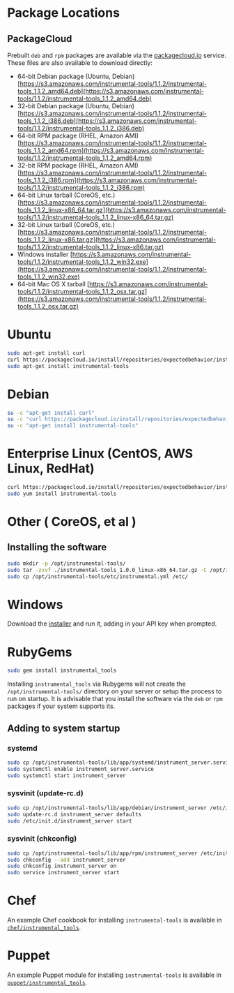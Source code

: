 # Package Locations

## PackageCloud

Prebuilt `deb` and `rpm` packages are available via the [packagecloud.io](https://packagecloud.io/) service. These files are also available to download directly:

* 64-bit Debian package (Ubuntu, Debian) [https://s3.amazonaws.com/instrumental-tools/1.1.2/instrumental-tools_1.1.2_amd64.deb](https://s3.amazonaws.com/instrumental-tools/1.1.2/instrumental-tools_1.1.2_amd64.deb)
* 32-bit Debian package (Ubuntu, Debian) [https://s3.amazonaws.com/instrumental-tools/1.1.2/instrumental-tools_1.1.2_i386.deb](https://s3.amazonaws.com/instrumental-tools/1.1.2/instrumental-tools_1.1.2_i386.deb)
* 64-bit RPM package (RHEL, Amazon AMI) [https://s3.amazonaws.com/instrumental-tools/1.1.2/instrumental-tools_1.1.2_amd64.rpm](https://s3.amazonaws.com/instrumental-tools/1.1.2/instrumental-tools_1.1.2_amd64.rpm)
* 32-bit RPM package (RHEL, Amazon AMI) [https://s3.amazonaws.com/instrumental-tools/1.1.2/instrumental-tools_1.1.2_i386.rpm](https://s3.amazonaws.com/instrumental-tools/1.1.2/instrumental-tools_1.1.2_i386.rpm)
* 64-bit Linux tarball (CoreOS, etc.) [https://s3.amazonaws.com/instrumental-tools/1.1.2/instrumental-tools_1.1.2_linux-x86_64.tar.gz](https://s3.amazonaws.com/instrumental-tools/1.1.2/instrumental-tools_1.1.2_linux-x86_64.tar.gz)
* 32-bit Linux tarball (CoreOS, etc.) [https://s3.amazonaws.com/instrumental-tools/1.1.2/instrumental-tools_1.1.2_linux-x86.tar.gz](https://s3.amazonaws.com/instrumental-tools/1.1.2/instrumental-tools_1.1.2_linux-x86.tar.gz)
* Windows installer [https://s3.amazonaws.com/instrumental-tools/1.1.2/instrumental-tools_1.1.2_win32.exe](https://s3.amazonaws.com/instrumental-tools/1.1.2/instrumental-tools_1.1.2_win32.exe)
* 64-bit Mac OS X tarball [https://s3.amazonaws.com/instrumental-tools/1.1.2/instrumental-tools_1.1.2_osx.tar.gz](https://s3.amazonaws.com/instrumental-tools/1.1.2/instrumental-tools_1.1.2_osx.tar.gz)

# Ubuntu

```sh
sudo apt-get install curl
curl https://packagecloud.io/install/repositories/expectedbehavior/instrumental/script.deb | sudo bash
sudo apt-get install instrumental-tools
```

# Debian

```sh
su -c "apt-get install curl"
su -c "curl https://packagecloud.io/install/repositories/expectedbehavior/instrumental/script.deb | bash"
su -c "apt-get install instrumental-tools"
```

# Enterprise Linux (CentOS, AWS Linux, RedHat)

```sh
curl https://packagecloud.io/install/repositories/expectedbehavior/instrumental/script.rpm | sudo bash
sudo yum install instrumental-tools
```

# Other ( CoreOS, et al )

## Installing the software

```sh
sudo mkdir -p /opt/instrumental-tools/
sudo tar -zxvf ./instrumental-tools_1.0.0_linux-x86_64.tar.gz -C /opt/instrumental-tools/ --strip 1
sudo cp /opt/instrumental-tools/etc/instrumental.yml /etc/
```

# Windows

Download the [installer](https://s3.amazonaws.com/instrumental-tools/1.1.2/instrumental-tools_1.1.2_win32.exe) and run it, adding in your API key when prompted.

# RubyGems

```sh
sudo gem install instrumental_tools
```

Installing `instrumental_tools` via Rubygems will not create the `/opt/instrumental-tools/` directory on your server or setup the process to run on startup. It is advisable that you install the software via the `deb` or `rpm` packages if your system supports its.

## Adding to system startup

### systemd

```sh
sudo cp /opt/instrumental-tools/lib/app/systemd/instrument_server.service  /etc/systemd/system/
sudo systemctl enable instrument_server.service
sudo systemctl start instrument_server
```

### sysvinit (update-rc.d)

```sh
sudo cp /opt/instrumental-tools/lib/app/debian/instrument_server /etc/init.d/
sudo update-rc.d instrument_server defaults
sudo /etc/init.d/instrument_server start
```

### sysvinit (chkconfig)

```sh
sudo cp /opt/instrumental-tools/lib/app/rpm/instrument_server /etc/init.d/
sudo chkconfig --add instrument_server
sudo chkconfig instrument_server on
sudo service instrument_server start
```

# Chef

An example Chef cookbook for installing `instrumental-tools` is available in [`chef/instrumental_tools`](chef/instrumental_tools).

# Puppet

An example Puppet module for installing `instrumental-tools` is available in [`puppet/instrumental_tools`](puppet/instrumental_tools).

